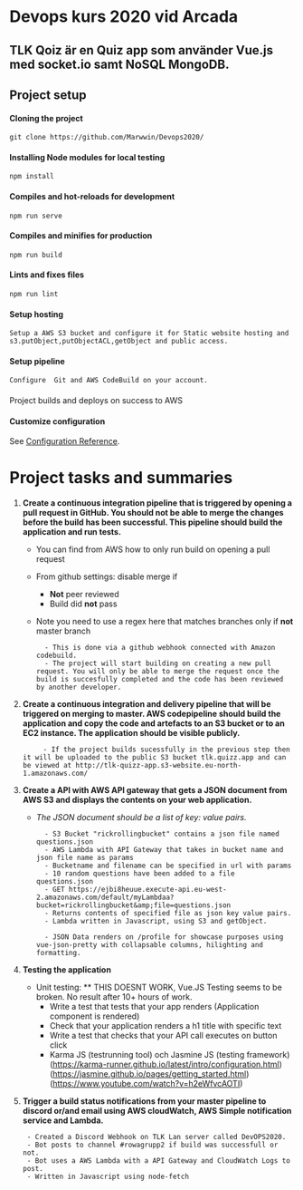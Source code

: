 # Devops kurs 2020 vid Arcada 

## TLK Qoiz är en Quiz app som använder Vue.js med socket.io samt NoSQL MongoDB.

## Project setup

#### Cloning the project

```
git clone https://github.com/Marwwin/Devops2020/
```

#### Installing Node modules for local testing
```
npm install
```

#### Compiles and hot-reloads for development
```
npm run serve
```

#### Compiles and minifies for production
```
npm run build
```

#### Lints and fixes files
```
npm run lint
```

#### Setup hosting
```
Setup a AWS S3 bucket and configure it for Static website hosting and s3.putObject,putObjectACL,getObject and public access. 
```

#### Setup pipeline
```
Configure  Git and AWS CodeBuild on your account. 
```

#### 

Project builds and deploys on success to AWS 

#### Customize configuration
See [Configuration Reference](https://cli.vuejs.org/config/).



# Project tasks and summaries

1.  **Create a continuous integration pipeline that is triggered by opening a pull request in GitHub. You should not be able to merge the changes before the build has been successful. This pipeline should build the application and run tests.**

    * You can find from AWS how to only run build on opening a pull request
    * From github settings: disable merge if
        * **Not** peer reviewed
        * Build did **not** pass
    * Note you need to use a regex here that matches branches only if **not** master branch


            - This is done via a github webhook connected with Amazon codebuild. 
            - The project will start building on creating a new pull request. You will only be able to merge the request once the build is succesfully completed and the code has been reviewed by another developer.

    

2. **Create a continuous integration and delivery pipeline that will be triggered on merging to master. AWS codepipeline should build the application and copy the code and artefacts to an S3 bucket or to an EC2 instance. The application should be visible publicly.**
      

            - If the project builds sucessfully in the previous step then it will be uploaded to the public S3 bucket tlk.quizz.app and can be viewed at http://tlk-quizz-app.s3-website.eu-north-1.amazonaws.com/

3. **Create a API with AWS API gateway that gets a JSON document from AWS S3 and displays the contents on your web application.**


    * _The JSON document should be a list of key: value pairs._

            - S3 Bucket "rickrollingbucket" contains a json file named questions.json
            - AWS Lambda with API Gateway that takes in bucket name and json file name as params
            - Bucketname and filename can be specified in url with params 
            - 10 random questions have been added to a file questions.json
            - GET https://ejbi8heuue.execute-api.eu-west-2.amazonaws.com/default/myLambdaa?bucket=rickrollingbucket&amp;file=questions.json
            - Returns contents of specified file as json key value pairs.
            - Lambda written in Javascript, using S3 and getObject.
            
            - JSON Data renders on /profile for showcase purposes using vue-json-pretty with collapsable columns, hilighting and formatting.


4. **Testing the application**
    * Unit testing:
        ** THIS DOESNT WORK, Vue.JS Testing seems to be broken. No result after 10+ hours of work.
        - Write a test that tests that your app renders (Application component is rendered)
        - Check that your application renders a h1 title with specific text
        - Write a test that checks that your API call executes on button click
        - Karma JS (testrunning tool) och Jasmine JS (testing framework) (https://karma-runner.github.io/latest/intro/configuration.html)
        (https://jasmine.github.io/pages/getting_started.html)
        (https://www.youtube.com/watch?v=h2eWfvcAOTI)


5. **Trigger a build status notifications from your master pipeline to discord or/and email using AWS cloudWatch, AWS Simple notification service and Lambda.**

        - Created a Discord Webhook on TLK Lan server called DevOPS2020. 
        - Bot posts to channel #rowagrupp2 if build was successfull or not.
        - Bot uses a AWS Lambda with a API Gateway and CloudWatch Logs to post. 
        - Written in Javascript using node-fetch
